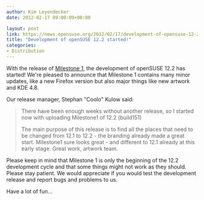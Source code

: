 ```yaml
---
author: Kim Leyendecker
date: 2012-02-17 09:00:09+00:00

layout: post
link: https://news.opensuse.org/2012/02/17/development-of-opensuse-12-2-started/
title: "Development of openSUSE 12.2 started!"
categories:
- Distribution
---
```

With the release of [Milestone 1,](http://software.opensuse.org/developer) the development of openSUSE 12.2 has started! We're pleased to announce that Milestone 1 contains many minor updates, like a new Firefox version but also major things like new artwork and KDE 4.8.

<!-- more -->

Our release manager, Stephan "Coolo" Kulow said:


<blockquote>There have been enough weeks without another release,
so I started now with uploading Milestone1 of 12.2
(build151)

The main purpose of this release is to find all the
places that need to be changed from 12.1 to 12.2 - the
branding already made a great start. Milestone1 sure
looks great - and different to 12.1 already at this
early stage. Great work, artwork team.</blockquote>


Please keep in mind that Milestone 1 is only the beginning of the 12.2 development cycle and that some things might not work as they should. Please stay patient. We would appreciate if you would test the development release and report bugs and problems to us.



Have a lot of fun...		
